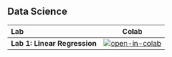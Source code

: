 ## Data Science

| Lab                                                       | Colab                                            |
| :-------------------------------------------------------- | :-----------------------------------------------:| 
| **Lab 1: Linear Regression**               | [![open-in-colab]][lab01-colab]                  | 
            

[lab01-colab]: https://colab.research.google.com/drive/1Hnwbq_JciBVurNpLR9Ldbk1lZMLUeFM8?usp=sharing

[lab02a-colab]: https://fsdl.me/lab02a-colab
[lab02b-colab]: https://fsdl.me/lab02b-colab
[lab03-colab]: https://fsdl.me/lab03-colab
[lab04-colab]: https://fsdl.me/lab04-colab
[lab05-colab]: https://fsdl.me/lab05-colab
[lab06-colab]: https://fsdl.me/lab06-colab
[lab07-colab]: https://fsdl.me/lab07-colab
[lab08-colab]: https://fsdl.me/lab08-colab
[open-in-colab]: https://colab.research.google.com/assets/colab-badge.svg

